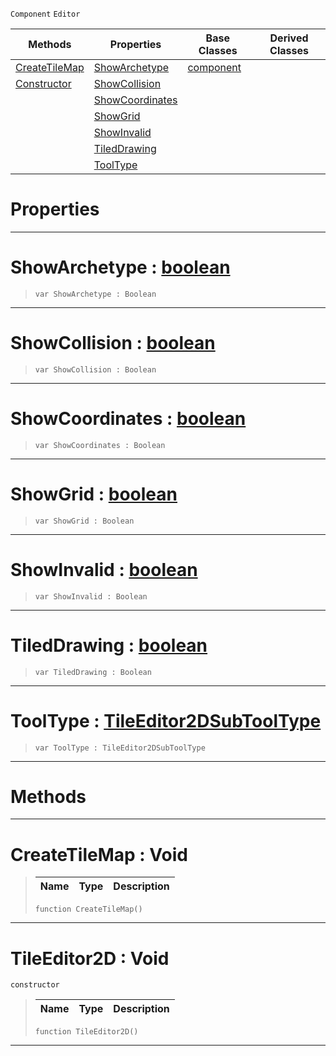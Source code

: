  `Component` `Editor`



|Methods|Properties|Base Classes|Derived Classes|
|---|---|---|---|
|[ CreateTileMap](tileeditor2d.md#createtilemap-void)|[ ShowArchetype](tileeditor2d.md#showarchetype-zilch-engin)|[component](component.md)| |
|[ Constructor](tileeditor2d.md#tileeditor2d-void)|[ ShowCollision](tileeditor2d.md#showcollision-zilch-engin)| | |
| |[ ShowCoordinates](tileeditor2d.md#showcoordinates-zilch-eng)| | |
| |[ ShowGrid](tileeditor2d.md#showgrid-zilch-engine-doc)| | |
| |[ ShowInvalid](tileeditor2d.md#showinvalid-zilch-engine)| | |
| |[ TiledDrawing](tileeditor2d.md#tileddrawing-zilch-engine)| | |
| |[ ToolType](tileeditor2d.md#tooltype-zilch-engine-doc)| | |


 #  Properties


---  
 #  ShowArchetype : [boolean](../nada_base_types/boolean.md)

> 
> ``` lang=cpp, name=Nada
> var ShowArchetype : Boolean


---  
 #  ShowCollision : [boolean](../nada_base_types/boolean.md)

> 
> ``` lang=cpp, name=Nada
> var ShowCollision : Boolean


---  
 #  ShowCoordinates : [boolean](../nada_base_types/boolean.md)

> 
> ``` lang=cpp, name=Nada
> var ShowCoordinates : Boolean


---  
 #  ShowGrid : [boolean](../nada_base_types/boolean.md)

> 
> ``` lang=cpp, name=Nada
> var ShowGrid : Boolean


---  
 #  ShowInvalid : [boolean](../nada_base_types/boolean.md)

> 
> ``` lang=cpp, name=Nada
> var ShowInvalid : Boolean


---  
 #  TiledDrawing : [boolean](../nada_base_types/boolean.md)

> 
> ``` lang=cpp, name=Nada
> var TiledDrawing : Boolean


---  
 #  ToolType : [TileEditor2DSubToolType](../enum_reference.md#tileeditor2dsubtooltype)

> 
> ``` lang=cpp, name=Nada
> var ToolType : TileEditor2DSubToolType


---  
 #  Methods


---  
 #  CreateTileMap : Void

> 
> |Name|Type|Description|
> |---|---|---|
> ``` lang=cpp, name=Nada
> function CreateTileMap()
> ``` 


---  
 #  TileEditor2D : Void

 `constructor`

> 
> |Name|Type|Description|
> |---|---|---|
> ``` lang=cpp, name=Nada
> function TileEditor2D()
> ``` 


---  
 

 
